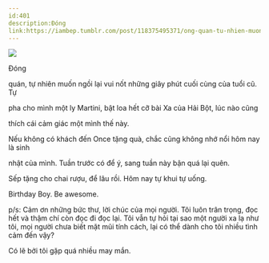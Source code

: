 ```yaml
---
id:401
description:Đóng
link:https://iambep.tumblr.com/post/118375495371/ong-quan-tu-nhien-muon-ngoi-lai-vui-not-nhung
---
```


![](https://64.media.tumblr.com/d3789ab5e1972b4b22af724ca9fa103f/tumblr_nnzq3tUCBW1u3a9rjo1_1280.jpg)

Đóng

quán, tự nhiên muốn ngồi lại vui nốt những giây phút cuối cùng của tuổi
cũ. Tự

pha cho mình một ly Martini, bật loa hết cỡ bài Xa của Hải Bột, lúc nào
cũng

thích cái cảm giác một mình thế này.

Nếu không có khách đến Once tặng quà, chắc cũng không nhớ nổi hôm nay là
sinh

nhật của mình. Tuần trước có để ý, sang tuần này bận quá lại quên.

Sếp tặng cho chai rượu, để lâu rồi. Hôm nay tự khui tự uống.

Birthday Boy. Be awesome.

p/s: Cảm ơn những bức thư, lời chúc của mọi người. Tôi luôn trân trọng,
đọc hết và thậm chí còn đọc đi đọc lại. Tôi vẫn tự hỏi tại sao một người
xa lạ như tôi, mọi người chưa biết mặt mũi tính cách, lại có thể dành cho
tôi nhiều tình cảm đến vậy?

Có lẽ bởi tôi gặp quá nhiều may mắn.